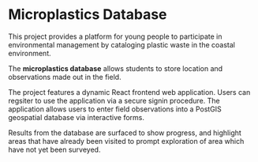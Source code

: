 # **Microplastics Database** #


This project provides a platform for young people to participate in environmental management by cataloging plastic waste in the coastal environment.

The **microplastics database** allows students to store location and observations made out in the field.

The project features a dynamic React frontend web application. Users can regsiter to use the application via a secure signin procedure. The application allows users to enter field observations into a PostGIS geospatial database via interactive forms.  

Results from the database are surfaced to show progress, and highlight areas that have already been visited to prompt exploration of area which have not yet been surveyed.
